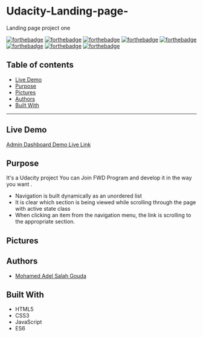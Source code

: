 # Udacity-Landing-page-
Landing page project one

[![forthebadge](https://forthebadge.com/images/badges/built-with-love.svg)](https://forthebadge.com)
[![forthebadge](https://forthebadge.com/images/badges/built-by-developers.svg)](https://forthebadge.com)
[![forthebadge](https://forthebadge.com/images/badges/uses-git.svg)](https://forthebadge.com)
[![forthebadge](https://forthebadge.com/images/badges/made-with-javascript.svg)](https://forthebadge.com)
[![forthebadge](https://forthebadge.com/images/badges/uses-html.svg)](https://forthebadge.com)
[![forthebadge](https://forthebadge.com/images/badges/uses-css.svg)](https://forthebadge.com)
[![forthebadge](https://forthebadge.com/images/badges/powered-by-coffee.svg)](https://forthebadge.com)
[![forthebadge](https://forthebadge.com/images/badges/uses-js.svg)](https://forthebadge.com)

## Table of contents
* [Live Demo](#live-demo)
* [Purpose](#purpose)
* [Pictures](#pictures)
* [Authors](#authors)
* [Built With](#built-with)
***

## Live Demo

[Admin Dashboard Demo Live Link](https://mohamedadelsaleh.github.io/Udacity-Landing-page/)


## Purpose

  It's a Udacity project You can Join FWD Program and develop it in the way you want .
  - Navigation is built dynamically as an unordered list
  - It is clear which section is being viewed while scrolling through the page with active state class
  - When clicking an item from the navigation menu, the link is scrolling to the appropriate section.
  

## Pictures


## Authors
* [Mohamed Adel Salah Gouda](https://github.com/Mohamedadelsaleh)

## Built With
* HTML5
* CSS3
* JavaScript
* ES6

